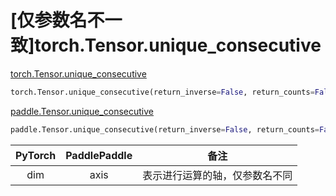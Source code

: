 # [仅参数名不一致]torch.Tensor.unique_consecutive

[torch.Tensor.unique_consecutive](https://pytorch.org/docs/1.13/generated/torch.Tensor.unique_consecutive.html#torch.Tensor.unique_consecutive)

```python
torch.Tensor.unique_consecutive(return_inverse=False, return_counts=False, dim=None)
```

[paddle.Tensor.unique_consecutive]()

```python
paddle.Tensor.unique_consecutive(return_inverse=False, return_counts=False, axis=None, name=None)
```

| PyTorch | PaddlePaddle |              备注              |
| :-----: | :----------: | :----------------------------: |
|   dim   |     axis     | 表示进行运算的轴，仅参数名不同 |
